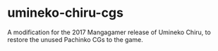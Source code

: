 # umineko-chiru-cgs
A modification for the 2017 Mangagamer release of Umineko Chiru, to restore the unused Pachinko CGs to the game.
